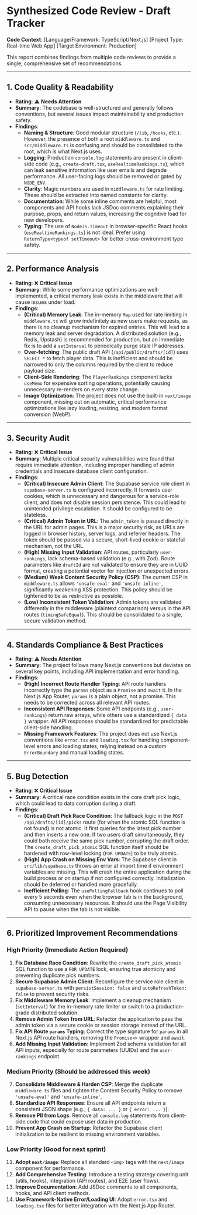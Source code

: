 # Synthesized Code Review - Draft Tracker

**Code Context**: [Language/Framework: TypeScript/Next.js] [Project Type: Real-time Web App] [Target Environment: Production]

This report combines findings from multiple code reviews to provide a single, comprehensive set of recommendations.

---

## 1. Code Quality & Readability

- **Rating**: ⚠️ **Needs Attention**
- **Summary**: The codebase is well-structured and generally follows conventions, but several issues impact maintainability and production safety.
- **Findings**:
    - **Naming & Structure**: Good modular structure (`/lib`, `/hooks`, etc.). However, the presence of both a root `middleware.ts` and `src/middleware.ts` is confusing and should be consolidated to the root, which is what Next.js uses.
    - **Logging**: Production `console.log` statements are present in client-side code (e.g., `create-draft.tsx`, `useRealtimeRankings.ts`), which can leak sensitive information like user emails and degrade performance. All user-facing logs should be removed or gated by `NODE_ENV`.
    - **Clarity**: Magic numbers are used in `middleware.ts` for rate limiting. These should be extracted into named constants for clarity.
    - **Documentation**: While some inline comments are helpful, most components and API hooks lack JSDoc comments explaining their purpose, props, and return values, increasing the cognitive load for new developers.
    - **Typing**: The use of `NodeJS.Timeout` in browser-specific React hooks (`useRealtimeRankings.ts`) is not ideal. Prefer using `ReturnType<typeof setTimeout>` for better cross-environment type safety.

---

## 2. Performance Analysis

- **Rating**: ❌ **Critical Issue**
- **Summary**: While some performance optimizations are well-implemented, a critical memory leak exists in the middleware that will cause issues under load.
- **Findings**:
    - **(Critical) Memory Leak**: The in-memory `Map` used for rate limiting in `middleware.ts` will grow indefinitely as new users make requests, as there is no cleanup mechanism for expired entries. This will lead to a memory leak and server degradation. A distributed solution (e.g., Redis, Upstash) is recommended for production, but an immediate fix is to add a `setInterval` to periodically purge stale IP addresses.
    - **Over-fetching**: The public draft API (`/api/public/drafts/[id]`) uses `SELECT *` to fetch player data. This is inefficient and should be narrowed to only the columns required by the client to reduce payload size.
    - **Client-Side Rendering**: The `PlayerRankings` component lacks `useMemo` for expensive sorting operations, potentially causing unnecessary re-renders on every state change.
    - **Image Optimization**: The project does not use the built-in `next/image` component, missing out on automatic, critical performance optimizations like lazy loading, resizing, and modern format conversion (WebP).

---

## 3. Security Audit

- **Rating**: ❌ **Critical Issue**
- **Summary**: Multiple critical security vulnerabilities were found that require immediate attention, including improper handling of admin credentials and insecure database client configuration.
- **Findings**:
    - **(Critical) Insecure Admin Client**: The Supabase service role client in `supabase-server.ts` is configured incorrectly. It forwards user cookies, which is unnecessary and dangerous for a service-role client, and does not disable session persistence. This could lead to unintended privilege escalation. It should be configured to be stateless.
    - **(Critical) Admin Token in URL**: The `admin_token` is passed directly in the URL for admin pages. This is a major security risk, as URLs are logged in browser history, server logs, and referrer headers. The token should be passed via a secure, short-lived cookie or stateful mechanism, not the URL.
    - **(High) Missing Input Validation**: API routes, particularly `user-rankings`, lack schema-based validation (e.g., with Zod). Route parameters like `draftId` are not validated to ensure they are in UUID format, creating a potential vector for injection or unexpected errors.
    - **(Medium) Weak Content Security Policy (CSP)**: The current CSP in `middleware.ts` allows `'unsafe-eval'` and `'unsafe-inline'`, significantly weakening XSS protection. This policy should be tightened to be as restrictive as possible.
    - **(Low) Inconsistent Token Validation**: Admin tokens are validated differently in the middleware (plaintext comparison) versus in the API routes (`timingSafeEqual`). This should be consolidated to a single, secure validation method.

---

## 4. Standards Compliance & Best Practices

- **Rating**: ⚠️ **Needs Attention**
- **Summary**: The project follows many Next.js conventions but deviates on several key points, including API implementation and error handling.
- **Findings**:
    - **(High) Incorrect Route Handler Typing**: API route handlers incorrectly type the `params` object as a `Promise` and `await` it. In the Next.js App Router, `params` is a plain object, not a promise. This needs to be corrected across all relevant API routes.
    - **Inconsistent API Responses**: Some API endpoints (e.g., `user-rankings`) return raw arrays, while others use a standardized `{ data }` wrapper. All API responses should be standardized for predictable client-side handling.
    - **Missing Framework Features**: The project does not use Next.js conventions like `error.tsx` and `loading.tsx` for handling component-level errors and loading states, relying instead on a custom `ErrorBoundary` and manual loading states.

---

## 5. Bug Detection

- **Rating**: ❌ **Critical Issue**
- **Summary**: A critical race condition exists in the core draft pick logic, which could lead to data corruption during a draft.
- **Findings**:
    - **(Critical) Draft Pick Race Condition**: The fallback logic in the `POST /api/drafts/[id]/picks` route (for when the atomic SQL function is not found) is not atomic. It first queries for the latest pick number and then inserts a new one. If two users draft simultaneously, they could both receive the same pick number, corrupting the draft order. The `create_draft_pick_atomic` SQL function itself should be hardened with row-level locking (`FOR UPDATE`) to be truly atomic.
    - **(High) App Crash on Missing Env Vars**: The Supabase client in `src/lib/supabase.ts` throws an error at import time if environment variables are missing. This will crash the entire application during the build process or on startup if not configured correctly. Initialization should be deferred or handled more gracefully.
    - **Inefficient Polling**: The `usePollingFallback` hook continues to poll every 5 seconds even when the browser tab is in the background, consuming unnecessary resources. It should use the Page Visibility API to pause when the tab is not visible.

---

## 6. Prioritized Improvement Recommendations

### **High Priority (Immediate Action Required)**
1.  **Fix Database Race Condition**: Rewrite the `create_draft_pick_atomic` SQL function to use a `FOR UPDATE` lock, ensuring true atomicity and preventing duplicate pick numbers.
2.  **Secure Supabase Admin Client**: Reconfigure the service role client in `supabase-server.ts` with `persistSession: false` and `autoRefreshToken: false` to prevent security risks.
3.  **Fix Middleware Memory Leak**: Implement a cleanup mechanism (`setInterval`) for the in-memory rate limiter or switch to a production-grade distributed solution.
4.  **Remove Admin Token from URL**: Refactor the application to pass the admin token via a secure cookie or session storage instead of the URL.
5.  **Fix API Route `params` Typing**: Correct the type signature for `params` in all Next.js API route handlers, removing the `Promise<>` wrapper and `await`.
6.  **Add Missing Input Validation**: Implement Zod schema validation for all API inputs, especially for route parameters (UUIDs) and the `user-rankings` endpoint.

### **Medium Priority (Should be addressed this week)**
7.  **Consolidate Middleware & Harden CSP**: Merge the duplicate `middleware.ts` files and tighten the Content Security Policy to remove `'unsafe-eval'` and `'unsafe-inline'`.
8.  **Standardize API Responses**: Ensure all API endpoints return a consistent JSON shape (e.g., `{ data: ... }` or `{ error: ... }`).
9.  **Remove PII from Logs**: Remove all `console.log` statements from client-side code that could expose user data in production.
10. **Prevent App Crash on Startup**: Refactor the Supabase client initialization to be resilient to missing environment variables.

### **Low Priority (Good for next sprint)**
11. **Adopt `next/image`**: Replace all standard `<img>` tags with the `next/image` component for performance.
12. **Add Comprehensive Testing**: Introduce a testing strategy covering unit (utils, hooks), integration (API routes), and E2E (user flows).
13. **Improve Documentation**: Add JSDoc comments to all components, hooks, and API client methods.
14. **Use Framework-Native Error/Loading UI**: Adopt `error.tsx` and `loading.tsx` files for better integration with the Next.js App Router.
